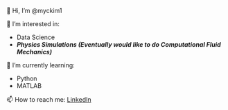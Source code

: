 👋 Hi, I’m @myckim1

👀 I’m interested in: 
- Data Science
- ***Physics Simulations (Eventually would like to do Computational Fluid Mechanics)***

🌱 I’m currently learning:
- Python
- MATLAB

📫 How to reach me: [LinkedIn](https://www.linkedin.com/in/myungchan-kim-667728213/)

<!---
myckim1/myckim1 is a ✨ special ✨ repository because its `README.md` (this file) appears on your GitHub profile.
You can click the Preview link to take a look at your changes.
--->
